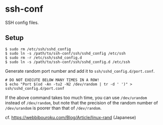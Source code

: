 # ssh-conf
SSH config files.

## Setup
```shell
$ sudo rm /etc/ssh/sshd_config
$ sudo ln -s /path/to/ssh-conf/ssh/sshd_config /etc/ssh
$ sudo rm -r /etc/ssh/sshd_config.d
$ sudo ln -s /path/to/ssh-conf/ssh/sshd_config.d /etc/ssh
```

Generate random port number and add it to `ssh/sshd_config.d/port.conf`.
```shell
# DO NOT EXECUTE BELOW MANY TIMES IN A ROW!
$ echo "Port $(od -An -tu2 -N2 /dev/random | tr -d ' ')" > ssh/sshd_config.d/port.conf
```

If the above command takes too much time, you can use `/dev/urandom` instead of `/dev/random`, but note that the precision of the random number of `/dev/urandom` is poorer than that of `/dev/random`.

cf. https://webbibouroku.com/Blog/Article/linux-rand (Japanese)
